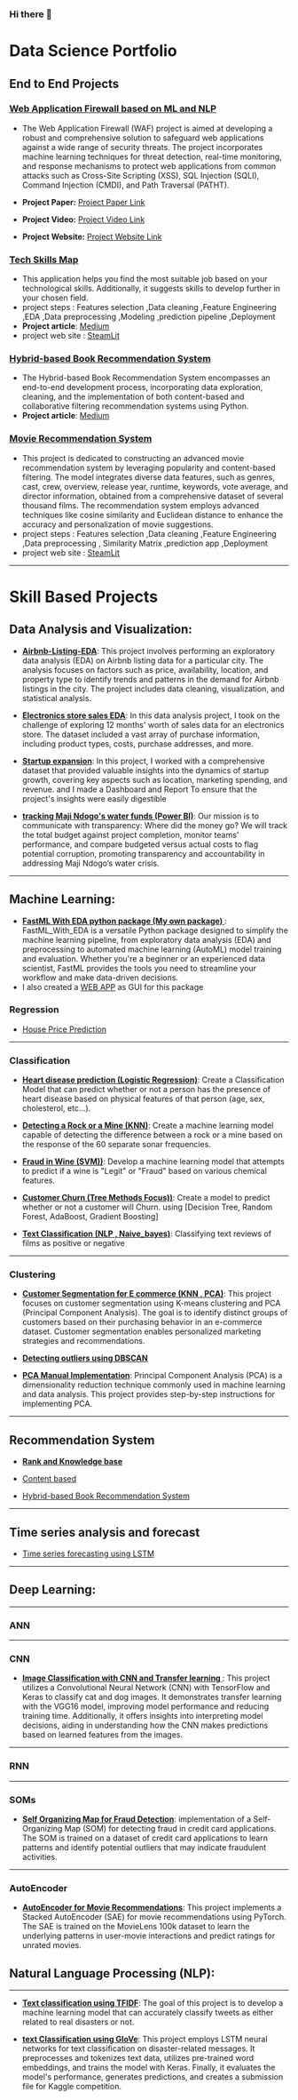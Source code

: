 ### Hi there 👋

# Data Science Portfolio  #

## End to End Projects ##

### [Web Application Firewall based on ML and NLP](https://github.com/Veto2922/Web-Application-Firewall-based-on-ML-and-NLP)
* The Web Application Firewall (WAF) project is aimed at developing a robust and comprehensive solution to safeguard web applications against a wide range of security threats. The project incorporates machine learning techniques for threat detection, real-time monitoring, and response mechanisms to protect web applications from common attacks such as Cross-Site Scripting (XSS), SQL Injection (SQLI), Command Injection (CMDI), and Path Traversal (PATHT).
* **Project Paper:** [Project Paper Link](https://drive.google.com/file/d/1xhJiBsxgZ-nALevpSkK9f_Lcj4FGQE2c/view)

* **Project Video:** [Project Video Link](https://drive.google.com/file/d/1-UlhEx3tYo8vXR7kRDoakTFnEed10TML/view)

* **Project Website:** [Project Website Link](https://waf-app.onrender.com/login?next=%2F)


### [Tech Skills Map](https://github.com/Veto2922/Tech_Skills_Map-End-to-End-data-science-project-)
* This application helps you find the most suitable job based on your technological skills. Additionally, it suggests skills to develop further in your chosen field.
* project steps : Features selection ,Data cleaning ,Feature Engineering ,EDA ,Data preprocessing ,Modeling ,prediction pipeline ,Deployment
* **Project article**: [Medium](https://medium.com/@abdelrahman.m2922/skillsmap-end-to-end-data-science-project-5be5b3062f74)
* project web site : [SteamLit](https://techskillsmap.streamlit.app/)



### [Hybrid-based Book Recommendation System](https://github.com/Veto2922/hybrid-based-book-recommender-systems)
* The Hybrid-based Book Recommendation System encompasses an end-to-end development process, incorporating data exploration, cleaning, and the implementation of both content-based and collaborative filtering recommendation systems using Python.
* **Project article**: [Medium](https://medium.com/@abdelrahman.m2922/book-recommendation-system-fa510e2d5a24)

### [Movie Recommendation System](https://github.com/Veto2922/Movie-Recommender-System-content-based-)
* This project is dedicated to constructing an advanced movie recommendation system by leveraging popularity and content-based filtering. The model integrates diverse data features, such as genres, cast, crew, overview, release year, runtime, keywords, vote average, and director information, obtained from a comprehensive dataset of several thousand films. The recommendation system employs advanced techniques like cosine similarity and Euclidean distance to enhance the accuracy and personalization of movie suggestions.
* project steps : Features selection ,Data cleaning ,Feature Engineering ,Data preprocessing  , Similarity Matrix ,prediction app ,Deployment
* project web site : [SteamLit](https://movie-recommender-sys2.streamlit.app/)

----

# Skill Based Projects #

## Data Analysis and Visualization:

* __[Airbnb-Listing-EDA](https://github.com/Veto2922/Airbnb-Listing-EDA)__: This project involves performing an exploratory data analysis (EDA) on Airbnb listing data for a particular city. The analysis focuses on factors such as price, availability, location, and property type to identify trends and patterns in the demand for Airbnb listings in the city. The project includes data cleaning, visualization, and statistical analysis.

*  __[Electronics store sales EDA](https://github.com/Veto2922/My-data-analysis-projects/tree/main/project1_Finance%20Problem)__: In this data analysis project, I took on the challenge of exploring 12 months' worth of sales data for an electronics store. The dataset included a vast array of purchase information, including product types, costs, purchase addresses, and more.

*  __[Startup expansion](https://github.com/Veto2922/My-data-analysis-projects/tree/main/project3_startup-expansion)__: In this project, I worked with a comprehensive dataset that provided valuable insights into the dynamics of startup growth, covering key aspects such as location, marketing spending, and revenue. and I made a Dashboard and Report To ensure that the project's insights were easily digestible

* __[tracking Maji Ndogo's water funds (Power BI)](https://github.com/Veto2922/EXPLORE-Al-Integrated-project-Transparency-in-tracking-Maji-Ndogo-s-water-funds)__: Our mission is to communicate with transparency: Where did the money go? We will track the total budget against project completion, monitor teams' performance, and compare budgeted versus actual costs to flag potential corruption, promoting transparency and accountability in addressing Maji Ndogo’s water crisis.



---

## Machine Learning:

* __[FastML With EDA python package (My own package) ](https://github.com/Veto2922/Fast-Machine-Learning-With-EDA-python-package/tree/main/FastML_With_EDA)__: FastML_With_EDA is a versatile Python package designed to simplify the machine learning pipeline, from exploratory data analysis (EDA) and preprocessing to automated machine learning (AutoML) model training and evaluation. Whether you're a beginner or an experienced data scientist, FastML provides the tools you need to streamline your workflow and make data-driven decisions.
* I also created a [WEB APP](https://github.com/Veto2922/streamlit_app_for_FastML_With_EDA_python_package/tree/main) as GUI for this package 

### Regression
* [House Price Prediction](https://github.com/Veto2922/House-Price-Prediction-for-Sync-intern)

--- 

### Classification 
* __[Heart disease prediction (Logistic Regression)](https://github.com/youssefHosni/Data-Science-Portofolio/tree/main/Machine%20Learning/Classification/Sensor-activity-recognition)__: Create a Classification Model that can predict whether or not a person has the presence of heart disease based on physical features of that person (age, sex, cholesterol, etc...).

* __[Detecting a Rock or a Mine (KNN)](https://github.com/Veto2922/Detecting-a-Rock-or-a-Mine-KNN-Project-)__:  Create a machine learning model capable of detecting the difference between a rock or a mine based on the response of the 60 separate sonar frequencies.

* __[Fraud in Wine (SVM))](https://github.com/Veto2922/Fraud-in-Wine-SVM-project-)__:  Develop a machine learning model that attempts to predict if a wine is "Legit" or "Fraud" based on various chemical features.

* __[Customer Churn (Tree Methods Focus))](https://github.com/Veto2922/Supervised-Learning-Capstone-Project---Tree-Methods-Focus/tree/main)__:  Create a model to predict whether or not a customer will Churn. using [Decision Tree, Random Forest, AdaBoost, Gradient Boosting]

* __[Text Classification (NLP , Naive_bayes)](https://github.com/Veto2922/Text-Classification-Assessment-NLP-project-)__:  Classifying text reviews  of films as positive or negative

----

### Clustering 
* __[Customer Segmentation for E commerce (KNN , PCA)](https://github.com/Veto2922/Project-Customer-Segmentation-for-E-commerce)__: This project focuses on customer segmentation using K-means clustering and PCA (Principal Component Analysis). The goal is to identify distinct groups of customers based on their purchasing behavior in an e-commerce dataset. Customer segmentation enables personalized marketing strategies and recommendations.
  
* __[Detecting outliers using DBSCAN](https://www.kaggle.com/code/abdalrahminmohammed/clustering-using-dbscan-with-tasks)__

* __[PCA Manual Implementation](https://github.com/Veto2922/PCA-Manual-Implementation)__: Principal Component Analysis (PCA) is a dimensionality reduction technique commonly used in machine learning and data analysis. This project provides step-by-step instructions for implementing PCA.

---

## Recommendation System

* __[Rank and Knowledge base](https://github.com/Veto2922/Recommendation-system-course/tree/main/Task%201%20Rank-Based%2BKnowledge-Based%20Recommendations)__

* [Content based](https://github.com/Veto2922/Movie-Recommender-System-content-based-)

* [Hybrid-based Book Recommendation System](https://github.com/Veto2922/hybrid-based-book-recommender-systems)
---

## Time series analysis and forecast

* [Time series forecasting using LSTM](https://github.com/Veto2922/TIme-series-forecasting-using-LSTM/tree/main)
---

## Deep Learning:
--- 
### ANN


---
### CNN 

* __[Image Classification with CNN and Transfer learning ](https://github.com/Veto2922/Cats-and-Dogs-image-classification-using-CNN/tree/main)__: This project utilizes a Convolutional Neural Network (CNN) with TensorFlow and Keras to classify cat and dog images. It demonstrates transfer learning with the VGG16 model, improving model performance and reducing training time. Additionally, it offers insights into interpreting model decisions, aiding in understanding how the CNN makes predictions based on learned features from the images.

----
### RNN


---
### SOMs
* __[Self Organizing Map for Fraud Detection](https://github.com/Veto2922/Self-Organizing-Map-for-Fraud-Detection/tree/main)__: implementation of a Self-Organizing Map (SOM) for detecting fraud in credit card applications. The SOM is trained on a dataset of credit card applications to learn patterns and identify potential outliers that may indicate fraudulent activities.

---
### AutoEncoder
* __[AutoEncoder for Movie Recommendations](https://github.com/Veto2922/AutoEncoder-for-Movie-Recommendations/tree/main)__: This project implements a Stacked AutoEncoder (SAE) for movie recommendations using PyTorch. The SAE is trained on the MovieLens 100k dataset to learn the underlying patterns in user-movie interactions and predict ratings for unrated movies.


## Natural Language Processing (NLP):
--- 
* __[Text classification using TFIDF](https://colab.research.google.com/drive/10JI8nvJL5kZ84d2gRi3VwwDMY2WL4ZlS?usp=sharing)__: The goal of this project is to develop a machine learning model that can accurately classify tweets as either related to real disasters or not.

* __[text Classification using GloVe](https://colab.research.google.com/drive/1W6kHzMh7jX5y6JZV731teVVRKyyMpg_u?usp=sharing)__: This project employs LSTM neural networks for text classification on disaster-related messages. It preprocesses and tokenizes text data, utilizes pre-trained word embeddings, and trains the model with Keras. Finally, it evaluates the model's performance, generates predictions, and creates a submission file for Kaggle competition.




<!--
**Veto2922/veto2922** is a ✨ _special_ ✨ repository because its `README.md` (this file) appears on your GitHub profile.

Here are some ideas to get you started:

- 🔭 I’m currently working on ...
- 🌱 I’m currently learning ...
- 👯 I’m looking to collaborate on ...
- 🤔 I’m looking for help with ...
- 💬 Ask me about ...
- 📫 How to reach me: ...
- 😄 Pronouns: ...
- ⚡ Fun fact: ...
-->

